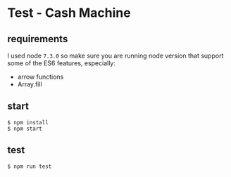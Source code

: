 # Test - Cash Machine

## requirements
I used node `7.3.0` so make sure you are running node version that support some of the ES6 features, especially:
- arrow functions
- Array.fill

## start
```
$ npm install
$ npm start

```

## test
```
$ npm run test
```

